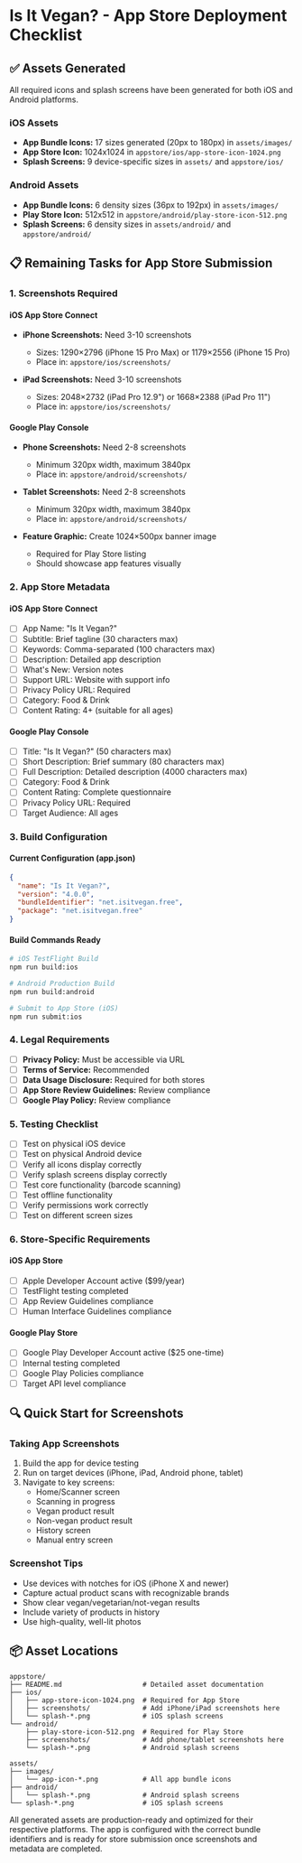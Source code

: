# Is It Vegan? - App Store Deployment Checklist

## ✅ Assets Generated

All required icons and splash screens have been generated for both iOS and Android platforms.

### iOS Assets
- **App Bundle Icons:** 17 sizes generated (20px to 180px) in `assets/images/`
- **App Store Icon:** 1024x1024 in `appstore/ios/app-store-icon-1024.png`
- **Splash Screens:** 9 device-specific sizes in `assets/` and `appstore/ios/`

### Android Assets  
- **App Bundle Icons:** 6 density sizes (36px to 192px) in `assets/images/`
- **Play Store Icon:** 512x512 in `appstore/android/play-store-icon-512.png`
- **Splash Screens:** 6 density sizes in `assets/android/` and `appstore/android/`

## 📋 Remaining Tasks for App Store Submission

### 1. Screenshots Required

#### iOS App Store Connect
- **iPhone Screenshots:** Need 3-10 screenshots
  - Sizes: 1290×2796 (iPhone 15 Pro Max) or 1179×2556 (iPhone 15 Pro)
  - Place in: `appstore/ios/screenshots/`

- **iPad Screenshots:** Need 3-10 screenshots  
  - Sizes: 2048×2732 (iPad Pro 12.9") or 1668×2388 (iPad Pro 11")
  - Place in: `appstore/ios/screenshots/`

#### Google Play Console
- **Phone Screenshots:** Need 2-8 screenshots
  - Minimum 320px width, maximum 3840px
  - Place in: `appstore/android/screenshots/`

- **Tablet Screenshots:** Need 2-8 screenshots
  - Minimum 320px width, maximum 3840px  
  - Place in: `appstore/android/screenshots/`

- **Feature Graphic:** Create 1024×500px banner image
  - Required for Play Store listing
  - Should showcase app features visually

### 2. App Store Metadata

#### iOS App Store Connect
- [ ] App Name: "Is It Vegan?"
- [ ] Subtitle: Brief tagline (30 characters max)
- [ ] Keywords: Comma-separated (100 characters max)
- [ ] Description: Detailed app description
- [ ] What's New: Version notes
- [ ] Support URL: Website with support info
- [ ] Privacy Policy URL: Required
- [ ] Category: Food & Drink
- [ ] Content Rating: 4+ (suitable for all ages)

#### Google Play Console
- [ ] Title: "Is It Vegan?" (50 characters max)
- [ ] Short Description: Brief summary (80 characters max)
- [ ] Full Description: Detailed description (4000 characters max)
- [ ] Category: Food & Drink
- [ ] Content Rating: Complete questionnaire
- [ ] Privacy Policy URL: Required
- [ ] Target Audience: All ages

### 3. Build Configuration

#### Current Configuration (app.json)
```json
{
  "name": "Is It Vegan?",
  "version": "4.0.0",
  "bundleIdentifier": "net.isitvegan.free",
  "package": "net.isitvegan.free"
}
```

#### Build Commands Ready
```bash
# iOS TestFlight Build
npm run build:ios

# Android Production Build  
npm run build:android

# Submit to App Store (iOS)
npm run submit:ios
```

### 4. Legal Requirements

- [ ] **Privacy Policy:** Must be accessible via URL
- [ ] **Terms of Service:** Recommended
- [ ] **Data Usage Disclosure:** Required for both stores
- [ ] **App Store Review Guidelines:** Review compliance
- [ ] **Google Play Policy:** Review compliance

### 5. Testing Checklist

- [ ] Test on physical iOS device
- [ ] Test on physical Android device
- [ ] Verify all icons display correctly
- [ ] Verify splash screens display correctly
- [ ] Test core functionality (barcode scanning)
- [ ] Test offline functionality
- [ ] Verify permissions work correctly
- [ ] Test on different screen sizes

### 6. Store-Specific Requirements

#### iOS App Store
- [ ] Apple Developer Account active ($99/year)
- [ ] TestFlight testing completed
- [ ] App Review Guidelines compliance
- [ ] Human Interface Guidelines compliance

#### Google Play Store
- [ ] Google Play Developer Account active ($25 one-time)
- [ ] Internal testing completed
- [ ] Google Play Policies compliance
- [ ] Target API level compliance

## 🔍 Quick Start for Screenshots

### Taking App Screenshots
1. Build the app for device testing
2. Run on target devices (iPhone, iPad, Android phone, tablet)
3. Navigate to key screens:
   - Home/Scanner screen
   - Scanning in progress
   - Vegan product result
   - Non-vegan product result
   - History screen
   - Manual entry screen

### Screenshot Tips
- Use devices with notches for iOS (iPhone X and newer)
- Capture actual product scans with recognizable brands
- Show clear vegan/vegetarian/not-vegan results
- Include variety of products in history
- Use high-quality, well-lit photos

## 📦 Asset Locations

```
appstore/
├── README.md                    # Detailed asset documentation
├── ios/
│   ├── app-store-icon-1024.png  # Required for App Store
│   ├── screenshots/             # Add iPhone/iPad screenshots here
│   └── splash-*.png             # iOS splash screens
└── android/
    ├── play-store-icon-512.png  # Required for Play Store
    ├── screenshots/             # Add phone/tablet screenshots here
    └── splash-*.png             # Android splash screens

assets/
├── images/
│   └── app-icon-*.png           # All app bundle icons
├── android/
│   └── splash-*.png             # Android splash screens
└── splash-*.png                 # iOS splash screens
```

All generated assets are production-ready and optimized for their respective platforms. The app is configured with the correct bundle identifiers and is ready for store submission once screenshots and metadata are completed.